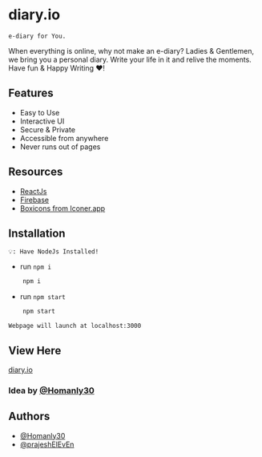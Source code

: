 # diary.io

`e-diary for You.`

When everything is online, why not make an e-diary? Ladies & Gentlemen, we bring you a personal diary. Write your life in it and relive the moments. Have fun & Happy Writing ❤️!

## Features

- Easy to Use
- Interactive UI
- Secure & Private
- Accessible from anywhere
- Never runs out of pages

## Resources

- [ReactJs](https://reactjs.org/)
- [Firebase](https://firebase.google.com/)
- [Boxicons from Iconer.app](https://iconer.app/boxicons/)

## Installation

`💡: Have NodeJs Installed!`

- run `npm i`

```bash
    npm i
```

- run `npm start`

```bash
    npm start
```

`Webpage will launch at localhost:3000`

## View Here

[diary.io](https://prajesheleven.github.io/diary-io/)

### Idea by [@Homanly30](https://github.com/Homanly30)

## Authors

- [@Homanly30](https://github.com/Homanly30)
- [@prajeshElEvEn](https://github.com/prajeshElEvEn)
